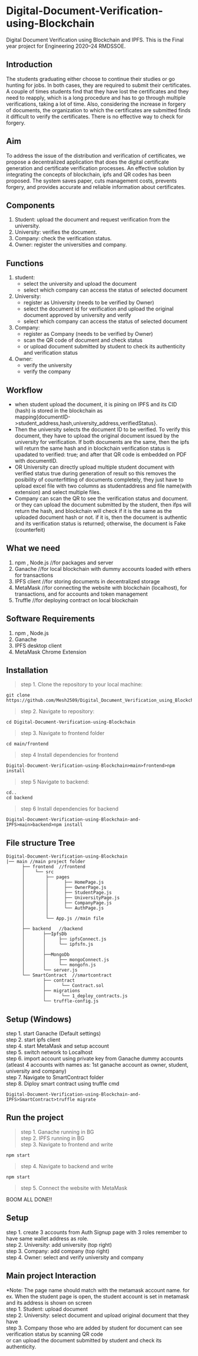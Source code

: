 # Digital-Document-Verification-using-Blockchain
Digital Document Verification using Blockchain and IPFS. This is the Final year project for Engineering 2020–24 RMDSSOE.
## Introduction
The students graduating either choose to continue their studies or go hunting for jobs. In both cases, they are required to submit their certificates. A couple of times students find that they have lost the certificates and they need to reapply, which is a long procedure and has to go through multiple verifications, taking a lot of time. Also, considering the increase in forgery of documents, the organization to which the certificates are submitted finds it difficult to verify the certificates. There is no effective way to check for forgery.
## Aim
To address the issue of the distribution and verification of certificates, we propose a decentralized application that does the digital certificate generation and certificate verification processes. An effective solution by integrating the concepts of blockchain, ipfs and QR codes has been proposed. The system saves paper, cuts management costs, prevents forgery, and provides accurate and reliable information about certificates.
## Components
1. Student: upload the document and request verification from the university.
2. University: verifies the document.
3. Company: check the verification status.
4. Owner: register the universities and company.
## Functions
1. student:
   - select the university and upload the document
   - select which company can access the status of selected document
2. University:
   - register as University (needs to be verified by Owner)
   - select the document id for verification and upload the original document approved by university and verify
   - select which company can access the status of selected document
3. Company:
   - register as Company (needs to be verified by Owner)
   - scan the QR code of document and check status
   - or upload document submitted by student to check its authenticity and verification status
4. Owner:
   - verify the university
   - verify the company
## Workflow
- when student upload the document, it is pining on IPFS and its CID (hash) is stored in the blockchain as <br> mapping{documentID->student_address,hash,university_address,verifiedStatus}.
- Then the university selects the document ID to be verified. To verify this document, they have to upload the original document issued by the university for verification. If both documents are the same, then the ipfs will return the same hash and in blockchain verification status is upadated to verified: true; and after that QR code is embedded on PDF with documentID. 
- OR University can directly upload multiple student document with verified status true during generation of result so this removes the posibility of counterfitting of documents completely, they just have to upload excel file with two columns as studentaddress and file name(with extension) and select multiple files. 
- Company can scan the QR to see the verification status and document. \
or they can upload the document submitted by the student, then ifps will return the hash, and blockchain will check if it is the same as the uploaded document hash or not. if it is, then the document is authentic and its verification status is returned; otherwise, the document is Fake (counterfeit)
## What we need 
1) npm , Node.js //for packages and server
2) Ganache //for local blockchain with dummy accounts loaded with ethers for transactions
3) IPFS client //for storing documents in decentralized storage
4) MetaMask //for connecting the website with blockchain (localhost), for transactions, and for accounts and token management
5) Truffle //for deploying contract on local blockchain
## Software Requirements
1) npm , Node.js
2) Ganache
3) IPFS desktop client
4) MetaMask Chrome Extension 
## Installation
> step 1. Clone the repository to your local machine:
```
git clone https://github.com/Mesh2509/Digital_Document_Verification_using_Blockchain.git
```
>step 2. Navigate to repository:
```
cd Digital-Document-Verification-using-Blockchain
```
>step 3. Navigate to frontend folder
```
cd main/frontend
```
>step 4 Install dependencies for frontend
```
Digital-Document-Verification-using-Blockchain>main>frontend>npm install
```
>step 5 Navigate to backend:
```
cd..
cd backend
```
>step 6 Install dependencies for backend
```
Digital-Document-Verification-using-Blockchain-and-IPFS>main>backend>npm install
```

## File structure Tree
```
Digital-Document-Verification-using-Blockchain
|── main //main project folder
      ├── frontend  //frontend
      │    └── src
      │        ├── pages
      │        │      ├── HomePage.js  
      │        │      ├── OwnerPage.js  
      │        │      ├── StudentPage.js
      │        │      ├── UniversityPage.js
      │        │      ├── CompanyPage.js
      │        │      └── AuthPage.js 
      │        │           
      │        └── App.js //main file
      │          
      ├── backend   //backend
      │       ├──IpfsDb
      │       │     ├── ipfsConnect.js
      │       │     └── ipfsfn.js
      │       │
      │       ├──MongoDb
      │       │     ├── mongoConnect.js
      │       │     └── mongofn.js
      │       └── server.js 
      └── SmartContract  //smartcontract
              ├── contract
              │      └── Contract.sol
              ├── migrations
              │      └── 1_deploy_contracts.js
              └── truffle-config.js

```
## Setup (Windows)
step 1. start Ganache (Default settings) \
step 2. start ipfs client               \
step 4. start MetaMask and setup account \
step 5. switch network to Localhost \
step 6. import account using private key from Ganache dummy accounts (atleast 4 accounts with names as: 1st ganache account as owner, student, university and company) \
step 7. Navigate to SmartContract folder \
step 8. Diploy smart contract using truffle cmd 
```
Digital-Document-Verification-using-Blockchain-and-IPFS>SmartContract>truffle migrate
```
## Run the project
>step 1. Ganache running in BG \
>step 2. IPFS running in BG \
>step 3. Navigate to frontend and write 
```
npm start
```
>step 4. Navigate to backend and write 
```
npm start
```
>step 5. Connect the website with MetaMask 

BOOM ALL DONE!!
## Setup 
step 1. create 3 accounts from Auth Signup page with 3 roles remember to have same wallet address as role. \
step 2. University: add university (top right) \
step 3. Company: add company (top right) \
step 4. Owner: select and verify university and company 
## Main project Interaction
*Note: The page name should match with the metamask account name.
for ex. When the student page is open, the student account is set in metamask and its address is shown on screen \
step 1. Student: upload document \
step 2. University: select document and upload original document that they have \
step 3. Company those who are added by student for document can see verification status by scanning QR code \
or can upload the document submitted by student and check its authenticity. 


      


